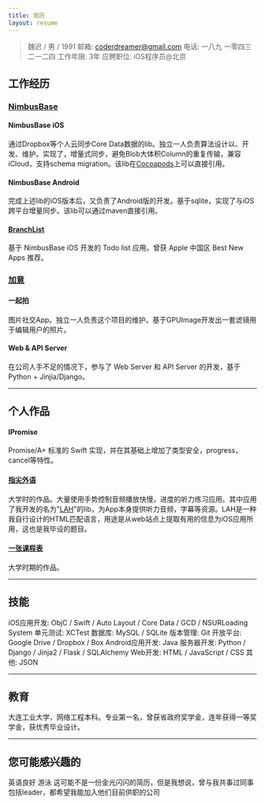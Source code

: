 ```yaml
---
title: 简历
layout: resume
---
```


> 魏迟 / 男 / 1991
> 邮箱: [coderdreamer@gmail.com](mailto:coderdreamer@gmail.com)
> 电话: 一八九 一零四三 二一二四
> 工作年限: 3年
> 应聘职位: iOS程序员@北京


## 工作经历

### [NimbusBase](http://nimbusbase.com)

#### NimbusBase iOS

通过Dropbox等个人云同步Core Data数据的lib。独立一人负责算法设计以、开发、维护。实现了，增量式同步，避免Blob大体积Column的重复传输，兼容iCloud，支持schema migration。该lib在[Cocoapods](http://cocoapods.org/?q=Nimbusbase)上可以直接引用。

#### NimbusBase Android

完成上述lib的iOS版本后，又负责了Android版的开发。基于sqlite，实现了与iOS跨平台增量同步。该lib可以通过maven直接引用。

#### [BranchList](https://itunes.apple.com/cn/app/branchlist/id885672869)

基于 NimbusBase iOS 开发的 Todo list 应用。曾获 Apple 中国区 Best New Apps 推荐。

### [加意](http://www.jiae.com)

#### 一起拍

图片社交App。独立一人负责这个项目的维护。基于GPUImage开发出一套滤镜用于编辑用户的照片。

#### Web & API Server

在公司人手不足的情况下，参与了 Web Server 和 API Server 的开发，基于 Python + Jinjia/Django。

---
 
## 个人作品

#### IPromise

Promise/A+ 标准的 Swift 实现，并在其基础上增加了类型安全，progress，cancel等特性。

#### [指尖外语](https://github.com/coppercash/HoldLanguages)

大学时的作品。大量使用手势控制音频播放快慢，进度的听力练习应用。其中应用了我开发的名为"[LAH](https://github.com/coppercash/Lazy_API_with_HTML)"的lib，为App本身提供听力音频，字幕等资源。LAH是一种我自行设计的HTML匹配语言，用途是从web站点上提取有用的信息为iOS应用所用，这也是我毕设的题目。

#### [一张课程表](https://github.com/coppercash/ClasSchedule)

大学时期的作品。

---

## 技能

iOS应用开发: ObjC / Swift / Auto Layout / Core Data / GCD / NSURLoading System 
单元测试: XCTest
数据库: MySQL / SQLite
版本管理: Git
开放平台: Google Drive / Dropbox / Box
Android应用开发: Java
服务器开发: Python / Django / Jinja2 / Flask / SQLAlchemy
Web开发: HTML / JavaScript / CSS 
其他: JSON

---

## 教育

大连工业大学，网络工程本科。专业第一名，曾获省政府奖学金，连年获得一等奖学金，获优秀毕业设计。

---

## 您可能感兴趣的

英语良好
游泳
这可能不是一份金光闪闪的简历，但是我想说，曾与我共事过同事包括leader，都希望我能加入他们目前供职的公司